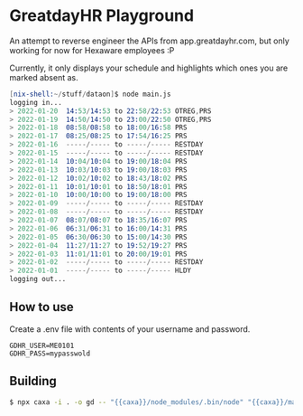 # GreatdayHR Playground

An attempt to reverse engineer the APIs from app.greatdayhr.com, but only working for now for Hexaware employees :P

Currently, it only displays your schedule and highlights which ones you are marked absent as.

```s
[nix-shell:~/stuff/dataon]$ node main.js
logging in...
> 2022-01-20  14:53/14:53 to 22:58/22:53 OTREG,PRS
> 2022-01-19  14:50/14:50 to 23:00/22:50 OTREG,PRS
> 2022-01-18  08:58/08:58 to 18:00/16:58 PRS
> 2022-01-17  08:25/08:25 to 17:54/16:25 PRS
> 2022-01-16  -----/----- to -----/----- RESTDAY
> 2022-01-15  -----/----- to -----/----- RESTDAY
> 2022-01-14  10:04/10:04 to 19:00/18:04 PRS
> 2022-01-13  10:03/10:03 to 19:00/18:03 PRS
> 2022-01-12  10:02/10:02 to 18:43/18:02 PRS
> 2022-01-11  10:01/10:01 to 18:50/18:01 PRS
> 2022-01-10  10:00/10:00 to 19:00/18:00 PRS
> 2022-01-09  -----/----- to -----/----- RESTDAY
> 2022-01-08  -----/----- to -----/----- RESTDAY
> 2022-01-07  08:07/08:07 to 18:35/16:07 PRS
> 2022-01-06  06:31/06:31 to 16:00/14:31 PRS
> 2022-01-05  06:30/06:30 to 15:00/14:30 PRS
> 2022-01-04  11:27/11:27 to 19:52/19:27 PRS
> 2022-01-03  11:01/11:01 to 20:00/19:01 PRS
> 2022-01-02  -----/----- to -----/----- RESTDAY
> 2022-01-01  -----/----- to -----/----- HLDY
logging out...
```

## How to use

Create a .env file with contents of your username and password.

```env
GDHR_USER=ME0101
GDHR_PASS=mypasswold
```

## Building

```sh
$ npx caxa -i . -o gd -- "{{caxa}}/node_modules/.bin/node" "{{caxa}}/main.js"
```
